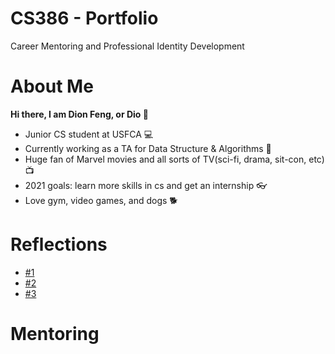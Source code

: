# CS386 - Portfolio 
Career Mentoring and Professional Identity Development

# About Me
**Hi there, I am Dion Feng, or Dio 👋**
- Junior CS student at USFCA 💻
- Currently working as a TA for Data Structure & Algorithms 👣
- Huge fan of Marvel movies and all sorts of TV(sci-fi, drama, sit-con, etc) 📺
- 2021 goals: learn more skills in cs and get an internship 👓
- Love gym, video games, and dogs 🐕

# Reflections
- [#1](https://github.com/DioFeng/DioFeng.github.io/blob/master/Reflections/%231.md)
- [#2](https://github.com/DioFeng/DioFeng.github.io/blob/master/Reflections/%232.md)
- [#3](https://github.com/DioFeng/DioFeng.github.io/blob/master/Reflections/%233.md)
# Mentoring
